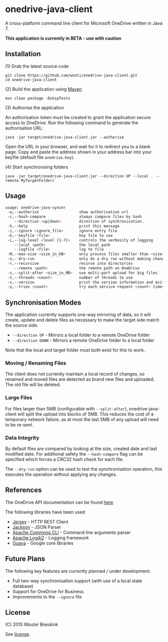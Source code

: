 # onedrive-java-client

A cross-platform command line client for Microsoft OneDrive written in Java 7.

__This application is currently in BETA - use with caution__

## Installation

(1) Grab the latest source code
```
git clone https://github.com/wooti/onedrive-java-client.git
cd onedrive-java-client
```

(2) Build the application using [Maven](http://maven.apache.org/)
```
mvn clean package -DskipTests
```

(3) Authorise the application

An authorisation token must be created to grant the application secure access to OneDrive. Run the following command to generate the authorisation URL:
```
java -jar target/onedrive-java-client.jar --authorise
```
Open the URL in your browser, and wait for it to redirect you to a blank page. Copy and paste the address shown in your address bar into your keyfile (default file ``onedrive.key``).

(4) Start synchronising folders
```
java -jar target/onedrive-java-client.jar --direction UP --local . --remote MyTargetFolder/
```

## Usage
```bash
usage: onedrive-java-syncer
 -a,--authorise                  show authorisation url
 -c,--hash-compare               always compare files by hash
    --direction <up|down>        direction of synchronisation.
 -h,--help                       print this message
 -i,--ignore <ignore_file>       ignore entry file
 -k,--keyfile <file>             key file to use
 -L,--log-level <level (1-7)>    controls the verbosity of logging
    --local <path>               the local path
    --logfile <file>             log to file
 -M,--max-size <size_in_KB>      only process files smaller than <size> KB
 -n,--dry-run                    only do a dry run without making changes
 -r,--recursive                  recurse into directories
    --remote <path>              the remote path on OneDrive
 -s,--split-after <size_in_MB>   use multi-part upload for big files
 -t,--threads <count>            number of threads to use
 -v,--version                    print the version information and exit
 -y,--tries <count>              try each service request <count> times
```

## Synchronisation Modes

The application currently supports one-way mirroring of data, so it will create, update and delete files as necessary to make the target side match the source side.
* ``--direction UP`` - Mirrors a local folder to a remote OneDrive folder
* ``--direction DOWN`` - Mirrors a remote OneDrive folder to a local folder

Note that the local and target folder must both exist for this to work.

### Moving / Renaming Files

The client does not currently maintain a local record of changes, so renamed and moved files are detected as brand new files and uploaded. The old file will be deleted.

### Large Files

For files larger than 5MB (configurable with ``--split-after``), onedrive-java-client will split the upload into blocks of 5MB. This reduces the cost of a temporary network failure, as at most the last 5MB of any upload will need to be re-sent.

### Data Integrity

By default files are compared by looking at the size, created date and last modified date. For additional safety the ``--hash-compare`` flag can be specified which forces a CRC32 hash check for each file.

The ``--dry-run`` option can be used to test the synchronisation operation, this executes the operation without applying any changes.

## References

The OneDrive API documentation can be found [here](https://dev.onedrive.com/README.htm)

The following libraries have been used
* [Jersey](https://jersey.java.net/) - HTTP REST Client
* [Jackson](https://github.com/FasterXML/jackson) - JSON Parser
* [Apache Commons CLI](https://commons.apache.org/proper/commons-cli/) - Command line arguments parser
* [Apache Log4j2](http://logging.apache.org/log4j/2.x/) - Logging framework
* [Guava](https://github.com/google/guava) - Google core libraries

## Future Plans

The following key features are currently planned / under development:
* Full two-way synchronisation support (with use of a local state database)
* Support for OneDrive for Business
* Improvements to the ``--ignore`` file

## License

(C) 2015 Wouter Breukink

See [license](LICENSE.md).